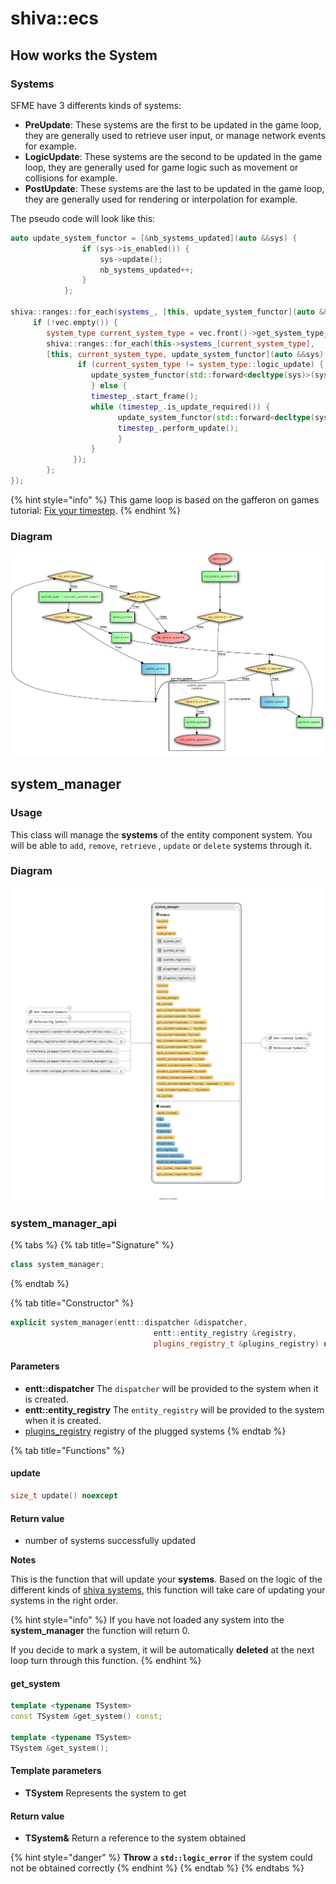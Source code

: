# shiva::ecs



## How works the System

### Systems

SFME have 3 differents kinds of systems:

*  **PreUpdate**: These systems are the first to be updated in the game loop, they are generally used to retrieve user input, or manage network events for example.
*  **LogicUpdate**: These systems are the second to be updated in the game loop, they are generally used for game logic such as movement or collisions for example.
*  **PostUpdate**: These systems are the last to be updated in the game loop, they are generally used for rendering or interpolation for example.

The pseudo code will look like this:

```cpp
auto update_system_functor = [&nb_systems_updated](auto &&sys) {
                if (sys->is_enabled()) {
                    sys->update();
                    nb_systems_updated++;
                }
            };

shiva::ranges::for_each(systems_, [this, update_system_functor](auto &&vec) {
     if (!vec.empty()) {
        system_type current_system_type = vec.front()->get_system_type_RTTI();
        shiva::ranges::for_each(this->systems_[current_system_type],
        [this, current_system_type, update_system_functor](auto &&sys) {
               if (current_system_type != system_type::logic_update) {
                  update_system_functor(std::forward<decltype(sys)>(sys));
                  } else {
                  timestep_.start_frame();
                  while (timestep_.is_update_required()) {
                        update_system_functor(std::forward<decltype(sys)>(sys));
                        timestep_.perform_update();
                        }
                  }
              });
        };
});
```

{% hint style="info" %}
This game loop is based on the gafferon on games tutorial: [Fix your timestep](https://gafferongames.com/game-physics/fix-your-timestep).
{% endhint %}

### Diagram

![game loop](../../.gitbook/assets/code2flow_99b09.png)

## system\_manager

### Usage

This class will manage the **systems** of the entity component system. You will be able to `add`, `remove`, `retrieve` , `update` or `delete` systems through it.

### Diagram

![system\_manager](../../.gitbook/assets/diagram.png)

### system\_manager\_api

{% tabs %}
{% tab title="Signature" %}
```cpp
class system_manager;
```
{% endtab %}

{% tab title="Constructor" %}
```cpp
explicit system_manager(entt::dispatcher &dispatcher,
                                entt::entity_registry &registry,
                                plugins_registry_t &plugins_registry) noexcept;
```

#### Parameters

* **entt::dispatcher**  The `dispatcher` will be provided to the system when it is created.
* **entt::entity\_registry** The `entity_registry` will be provided to the system when it is created.
* [plugins\_registry](shiva-dll.md#plugins_registry-api) registry of the plugged systems
{% endtab %}

{% tab title="Functions" %}
#### update

```cpp
size_t update() noexcept
```

#### Return value

* number of systems successfully updated

**Notes**

This is the function that will update your **systems**. Based on the logic of the different kinds of [shiva systems](shiva-ecs.md#how-works-the-system), this function will take care of updating your systems in the right order.

{% hint style="info" %}
If you have not loaded any system into the **system\_manager** the function will return 0.

If you decide to mark a system, it will be automatically **deleted** at the next loop turn through this function.
{% endhint %}

#### get\_system

```cpp
template <typename TSystem>
const TSystem &get_system() const;

template <typename TSystem>
TSystem &get_system();
```

#### Template parameters

* **TSystem** Represents the system to get

#### **Return value**

* **TSystem&** Return a reference to the system obtained

{% hint style="danger" %}
**Throw** a **`std::logic_error`** if the system could not be obtained correctly
{% endhint %}
{% endtab %}
{% endtabs %}

